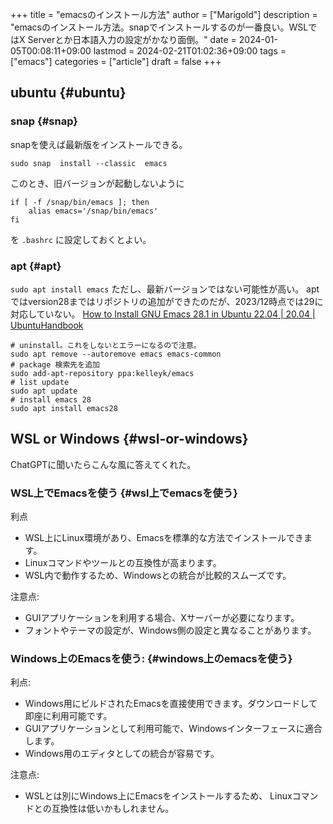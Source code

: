 +++
title = "emacsのインストール方法"
author = ["Marigold"]
description = "emacsのインストール方法。snapでインストールするのが一番良い。WSLではX Serverとか日本語入力の設定がかなり面倒。"
date = 2024-01-05T00:08:11+09:00
lastmod = 2024-02-21T01:02:36+09:00
tags = ["emacs"]
categories = ["article"]
draft = false
+++

## ubuntu {#ubuntu}


### snap {#snap}

snapを使えば最新版をインストールできる。

```shell
sudo snap  install --classic  emacs
```

このとき、旧バージョンが起動しないように

```shell
if [ -f /snap/bin/emacs ]; then
    alias emacs='/snap/bin/emacs'
fi
```

を `.bashrc` に設定しておくとよい。


### apt {#apt}

`sudo apt install emacs` ただし、最新バージョンではない可能性が高い。
aptではversion28まではリポジトリの追加ができたのだが、2023/12時点では29に対応していない。
[How to Install GNU Emacs 28.1 in Ubuntu 22.04 | 20.04 | UbuntuHandbook](https://ubuntuhandbook.org/index.php/2022/06/install-gnu-emacs-28-1-ubuntu-22-04-20-04/)

```shell
# uninstall。これをしないとエラーになるので注意。
sudo apt remove --autoremove emacs emacs-common
# package 検索先を追加
sudo add-apt-repository ppa:kelleyk/emacs
# list update
sudo apt update
# install emacs 28
sudo apt install emacs28
```


## WSL or Windows {#wsl-or-windows}

ChatGPTに聞いたらこんな風に答えてくれた。


### WSL上でEmacsを使う {#wsl上でemacsを使う}

利点

-   WSL上にLinux環境があり、Emacsを標準的な方法でインストールできます。
-   Linuxコマンドやツールとの互換性が高まります。
-   WSL内で動作するため、Windowsとの統合が比較的スムーズです。

注意点:

-   GUIアプリケーションを利用する場合、Xサーバーが必要になります。
-   フォントやテーマの設定が、Windows側の設定と異なることがあります。


### Windows上のEmacsを使う: {#windows上のemacsを使う}

利点:

-   Windows用にビルドされたEmacsを直接使用できます。ダウンロードして即座に利用可能です。
-   GUIアプリケーションとして利用可能で、Windowsインターフェースに適合します。
-   Windows用のエディタとしての統合が容易です。

注意点:

-   WSLとは別にWindows上にEmacsをインストールするため、
    Linuxコマンドとの互換性は低いかもしれません。
